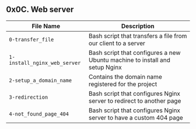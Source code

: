 ## 0x0C. Web server

| File Name | Description     |
| ------------ | ------------    |
| `0-transfer_file` | Bash script that transfers a file from our client to a server |
| `1-install_nginx_web_server` | Bash script that configures a new Ubuntu machine to install and setup Nginx |
| `2-setup_a_domain_name` | Contains the domain name registered for the project |
| `3-redirection` | Bash script that configures Nginx server to redirect to another page |
| `4-not_found_page_404` | Bash script that configures Nginx server to have a custom 404 page |
